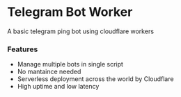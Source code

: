 # Telegram Bot Worker
A basic telegram ping bot using cloudflare workers

### Features

 - Manage multiple bots in single script
 - No mantaince needed
 - Serverless deployment across the world by Cloudflare
 - High uptime and low latency
